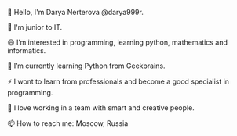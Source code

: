 👋 Hello, I'm Darya Nerterova @darya999r.

🔭 I'm junior to IT.

😄 I’m interested in programming, learning python, mathematics and informatics.

🌱 I’m currently learning Python from Geekbrains.

⚡ I wont to learn from professionals and become a good specialist in programming.

👯 I love working in a team with smart and creative people.

📫 How to reach me: Moscow, Russia